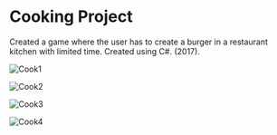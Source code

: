 # Cooking Project
Created a game where the user has to create a burger in a restaurant kitchen with limited time. Created using C#. (2017).

![Cook1](https://user-images.githubusercontent.com/61467608/103037339-9dedec80-4539-11eb-82b3-81a11a4a3364.gif)

![Cook2](https://user-images.githubusercontent.com/61467608/103037341-a0e8dd00-4539-11eb-9b47-6de25c50e03e.gif)

![Cook3](https://user-images.githubusercontent.com/61467608/103037343-a21a0a00-4539-11eb-8af5-df19dad1f566.gif)

![Cook4](https://user-images.githubusercontent.com/61467608/103037344-a2b2a080-4539-11eb-9742-ec15ca49e39b.gif)
